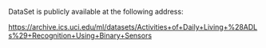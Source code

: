DataSet is publicly available at the following address:

https://archive.ics.uci.edu/ml/datasets/Activities+of+Daily+Living+%28ADLs%29+Recognition+Using+Binary+Sensors